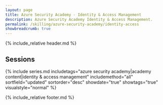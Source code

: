 ```yaml
---
layout: page
title: Azure Security Academy - Identity & Access Management
description: Azure Security Academy Identity & Access Management.
permalink: /skilling/azure-security-academy/identity-access
showbreadcrumb: true
---
```


{% include_relative header.md %}

## Sessions

{% include series.md 
    includetags="azure security academy|academy content|identity & access management" includemethod="all"
    sortfield="updated" sortorder="desc" showdate="true" showtags="true"
    visualstyle="normal"
%}

{% include_relative footer.md %}